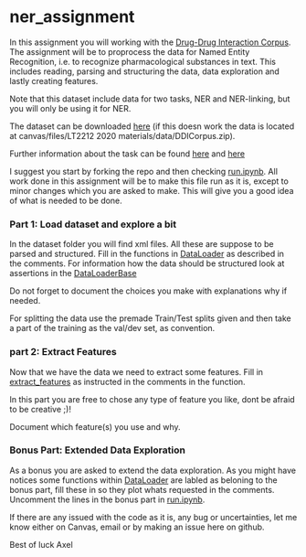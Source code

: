 # ner_assignment

In this assignment you will working with the [Drug-Drug Interaction Corpus](https://core.ac.uk/download/pdf/82785218.pdf). The assignment will be to proprocess the data for Named Entity Recognition, i.e. to recognize pharmacological substances in text. This includes reading, parsing and structuring the data, data exploration and lastly creating features. 

Note that this dataset include data for two tasks, NER and NER-linking, but you will only be using it for NER. 

The dataset can be downloaded [here](https://canvas.gu.se/files/3359925/download?download_frd=1) (if this doesn work the data is located at canvas/files/LT2212 2020 materials/data/DDICorpus.zip).

Further information about the task can be found [here](https://www.aclweb.org/anthology/S13-2056.pdf) and [here](https://www.cs.york.ac.uk/semeval-2013/task9.html)

I suggest you start by forking the repo and then checking [run.ipynb](https://github.com/AxlAlm/ner_assignment/blob/master/run.ipynb). All work done in this assignment will be to make this file run as it is, except to minor changes which you are asked to make. This will give you a good idea of what is needed to be done.

### Part 1: Load dataset and explore a bit


In the dataset folder you will find xml files. All these are suppose to be parsed and structured. Fill in the functions in [DataLoader](https://github.com/AxlAlm/ner_assignment/blob/master/ass1/data_loading.py#L89) as described in the comments. For information how the data should be structured look at assertions in the [DataLoaderBase](https://github.com/AxlAlm/ner_assignment/blob/master/ass1/data_loading.py#L8)

Do not forget to document the choices you make with explanations why if needed.

For splitting the data use the premade Train/Test splits given and then take a part of the training as the val/dev set, as convention.


### part 2: Extract Features

Now that we have the data we need to extract some features. Fill in [extract_features](https://github.com/AxlAlm/ner_assignment/blob/master/ass1/feature_extraction.py#L6) as instructed in the comments in the function.

In this part you are free to chose any type of feature you like, dont be afraid to be creative ;)! 

Document which feature(s) you use and why.


### Bonus Part: Extended Data Exploration

As a bonus you are asked to extend the data exploration. As you might have notices some functions within [DataLoader](https://github.com/AxlAlm/ner_assignment/blob/master/ass1/data_loading.py#L89) are labled as beloning to the bonus part, fill these in so they plot whats requested in the comments. Uncomment the lines in the bonus part in [run.ipynb](https://github.com/AxlAlm/ner_assignment/blob/master/run.ipynb). 


If there are any issued with the code as it is, any bug or uncertainties, let me know either on Canvas, email or by making an issue here on github.

Best of luck 
Axel
